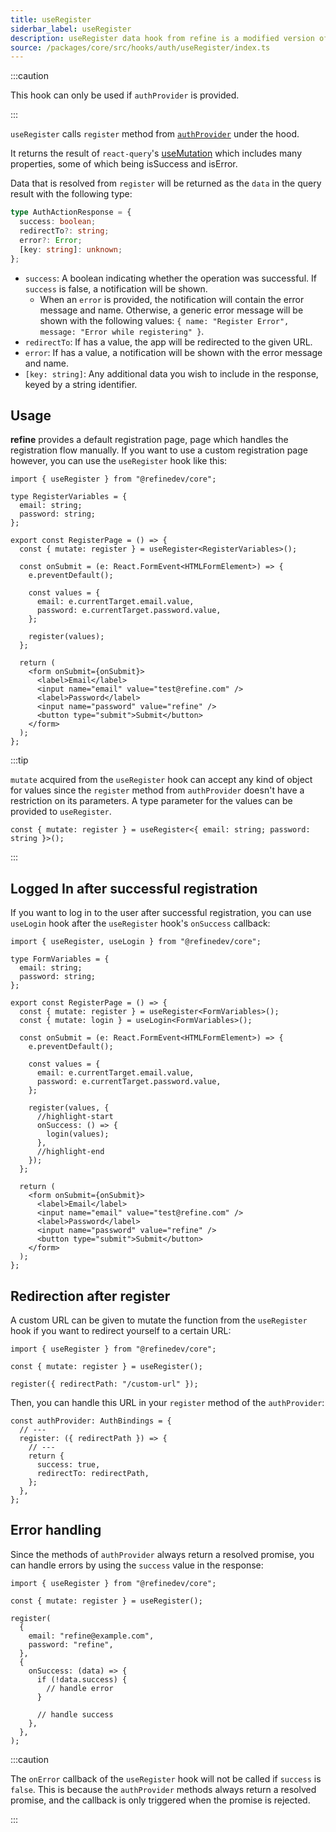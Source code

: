 ```yaml
---
title: useRegister
siderbar_label: useRegister
description: useRegister data hook from refine is a modified version of react-query's useMutation for registration.
source: /packages/core/src/hooks/auth/useRegister/index.ts
---
```


:::caution

This hook can only be used if `authProvider` is provided.

:::

`useRegister` calls `register` method from [`authProvider`](/docs/core/providers/auth-provider) under the hood.

It returns the result of `react-query`'s [useMutation](https://react-query.tanstack.com/reference/useMutation) which includes many properties, some of which being isSuccess and isError.

Data that is resolved from `register` will be returned as the `data` in the query result with the following type:

```ts
type AuthActionResponse = {
  success: boolean;
  redirectTo?: string;
  error?: Error;
  [key: string]: unknown;
};
```

- `success`: A boolean indicating whether the operation was successful. If `success` is false, a notification will be shown.
  - When an `error` is provided, the notification will contain the error message and name. Otherwise, a generic error message will be shown with the following values: `{ name: "Register Error", message: "Error while registering" }`.
- `redirectTo`: If has a value, the app will be redirected to the given URL.
- `error`: If has a value, a notification will be shown with the error message and name.
- `[key: string]`: Any additional data you wish to include in the response, keyed by a string identifier.

## Usage

**refine** provides a default registration page, page which handles the registration flow manually.
If you want to use a custom registration page however, you can use the `useRegister` hook like this:

```tsx title="pages/customRegisterPage"
import { useRegister } from "@refinedev/core";

type RegisterVariables = {
  email: string;
  password: string;
};

export const RegisterPage = () => {
  const { mutate: register } = useRegister<RegisterVariables>();

  const onSubmit = (e: React.FormEvent<HTMLFormElement>) => {
    e.preventDefault();

    const values = {
      email: e.currentTarget.email.value,
      password: e.currentTarget.password.value,
    };

    register(values);
  };

  return (
    <form onSubmit={onSubmit}>
      <label>Email</label>
      <input name="email" value="test@refine.com" />
      <label>Password</label>
      <input name="password" value="refine" />
      <button type="submit">Submit</button>
    </form>
  );
};
```

:::tip

`mutate` acquired from the `useRegister` hook can accept any kind of object for values since the `register` method from `authProvider` doesn't have a restriction on its parameters.
A type parameter for the values can be provided to `useRegister`.

```tsx
const { mutate: register } = useRegister<{ email: string; password: string }>();
```

:::

## Logged In after successful registration

If you want to log in to the user after successful registration, you can use `useLogin` hook after the `useRegister` hook's `onSuccess` callback:

```tsx title="pages/customRegisterPage"
import { useRegister, useLogin } from "@refinedev/core";

type FormVariables = {
  email: string;
  password: string;
};

export const RegisterPage = () => {
  const { mutate: register } = useRegister<FormVariables>();
  const { mutate: login } = useLogin<FormVariables>();

  const onSubmit = (e: React.FormEvent<HTMLFormElement>) => {
    e.preventDefault();

    const values = {
      email: e.currentTarget.email.value,
      password: e.currentTarget.password.value,
    };

    register(values, {
      //highlight-start
      onSuccess: () => {
        login(values);
      },
      //highlight-end
    });
  };

  return (
    <form onSubmit={onSubmit}>
      <label>Email</label>
      <input name="email" value="test@refine.com" />
      <label>Password</label>
      <input name="password" value="refine" />
      <button type="submit">Submit</button>
    </form>
  );
};
```

## Redirection after register

A custom URL can be given to mutate the function from the `useRegister` hook if you want to redirect yourself to a certain URL:

```tsx
import { useRegister } from "@refinedev/core";

const { mutate: register } = useRegister();

register({ redirectPath: "/custom-url" });
```

Then, you can handle this URL in your `register` method of the `authProvider`:

```tsx
const authProvider: AuthBindings = {
  // ---
  register: ({ redirectPath }) => {
    // ---
    return {
      success: true,
      redirectTo: redirectPath,
    };
  },
};
```

## Error handling

Since the methods of `authProvider` always return a resolved promise, you can handle errors by using the `success` value in the response:

```tsx
import { useRegister } from "@refinedev/core";

const { mutate: register } = useRegister();

register(
  {
    email: "refine@example.com",
    password: "refine",
  },
  {
    onSuccess: (data) => {
      if (!data.success) {
        // handle error
      }

      // handle success
    },
  },
);
```

:::caution

The `onError` callback of the `useRegister` hook will not be called if `success` is `false`. This is because the `authProvider` methods always return a resolved promise, and the callback is only triggered when the promise is rejected.

:::
